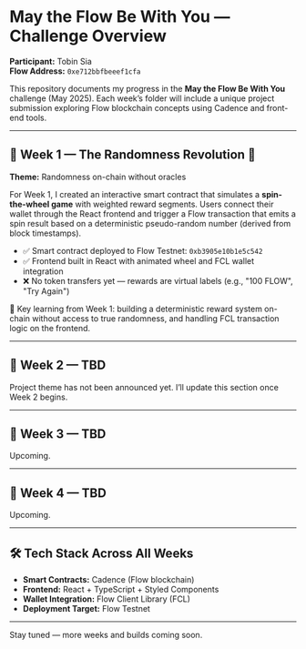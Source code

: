 # May the Flow Be With You — Challenge Overview

**Participant:** Tobin Sia  
**Flow Address:** `0xe712bbfbeeef1cfa`

This repository documents my progress in the **May the Flow Be With You** challenge (May 2025). Each week’s folder will include a unique project submission exploring Flow blockchain concepts using Cadence and front-end tools.

---

## 📅 Week 1 — The Randomness Revolution 🎲

**Theme:** Randomness on-chain without oracles

For Week 1, I created an interactive smart contract that simulates a **spin-the-wheel game** with weighted reward segments. Users connect their wallet through the React frontend and trigger a Flow transaction that emits a spin result based on a deterministic pseudo-random number (derived from block timestamps).

- ✅ Smart contract deployed to Flow Testnet: `0xb3905e10b1e5c542`
- ✅ Frontend built in React with animated wheel and FCL wallet integration
- ❌ No token transfers yet — rewards are virtual labels (e.g., "100 FLOW", "Try Again")

🧠 Key learning from Week 1: building a deterministic reward system on-chain without access to true randomness, and handling FCL transaction logic on the frontend.

---

## 📅 Week 2 — TBD

Project theme has not been announced yet. I’ll update this section once Week 2 begins.

---

## 📅 Week 3 — TBD

Upcoming.

---

## 📅 Week 4 — TBD

Upcoming.

---

## 🛠 Tech Stack Across All Weeks

- **Smart Contracts:** Cadence (Flow blockchain)
- **Frontend:** React + TypeScript + Styled Components
- **Wallet Integration:** Flow Client Library (FCL)
- **Deployment Target:** Flow Testnet

---

Stay tuned — more weeks and builds coming soon.
